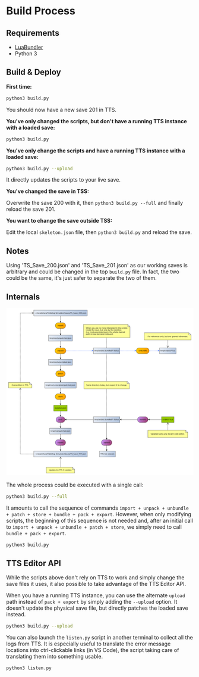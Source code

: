 # Build Process

## Requirements

- [LuaBundler](https://github.com/Benjamin-Dobell/luabundler)
- Python 3

## Build & Deploy

**First time:**

```bash
python3 build.py
```

You should now have a new save 201 in TTS.

**You've only changed the scripts, but don't have a running TTS instance with a loaded save:**

```bash
python3 build.py
```

**You've only change the scripts and have a running TTS instance with a loaded save:**

```bash
python3 build.py --upload
```

It directly updates the scripts to your live save.

**You've changed the save in TSS:**

Overwrite the save 200 with it, then `python3 build.py --full` and finally reload the save 201.

**You want to change the save outside TSS:**

Edit the local `skeleton.json` file, then `python3 build.py` and reload the save.

## Notes

Using 'TS_Save_200.json' and 'TS_Save_201.json' as our working saves is arbitrary and could be changed in the top `build.py` file.
In fact, the two could be the same, it's just safer to separate the two of them.

## Internals

![Capture](workflow.png)

The whole process could be executed with a single call:

```bash
python3 build.py --full
```

It amounts to call the sequence of commands `import + unpack + unbundle + patch + store + bundle + pack + export`.
However, when only modifying scripts, the beginning of this sequence is not needed and,
after an initial call to `import + unpack + unbundle + patch + store`, we simply need to call `bundle + pack + export`.

```bash
python3 build.py
```

## TTS Editor API

While the scripts above don't rely on TTS to work and simply change the save files it uses,
it also possible to take advantage of the TTS Editor API.

When you have a running TTS instance, you can use the alternate `upload` path instead of `pack + export` by simply adding the `--upload` option.
It doesn't update the physical save file, but directly patches the loaded save instead.

```bash
python3 build.py --upload
```

You can also launch the `listen.py` script in another terminal to collect all the logs from TTS.
It is especially useful to translate the error message locations into ctrl-clickable links (in VS Code),
the script taking care of translating them into something usable.

```bash
python3 listen.py
```
